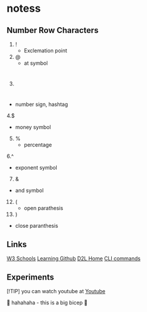# notess
## Number Row Characters
1. !
    - Exclemation point
2. @
     - at symbol
3. #
  - number sign, hashtag

4.$
  - money symbol
5. %
   - percentage

6.^
   - exponent symbol
7. &
  - and symbol
12. (
    - open parathesis
13. )
  - close paranthesis

## Links
[W3 Schools](https://www.w3schools.com/)
[Learning Github](https://docs.github.com/en/get-started/writing-on-github/getting-started-with-writing-and-formatting-on-github/basic-writing-and-formatting-syntax#lists)
[D2L Home](https://learn.georgebrown.ca/d2l/home)
[CLI commands](docs/cli.md)

## Experiments
<!-- this is hidden-->
[!TIP]
you can watch youtube at [Youtube](https://www.youtube.com/)

 :rofl: hahahaha - this is a big bicep :muscle:
